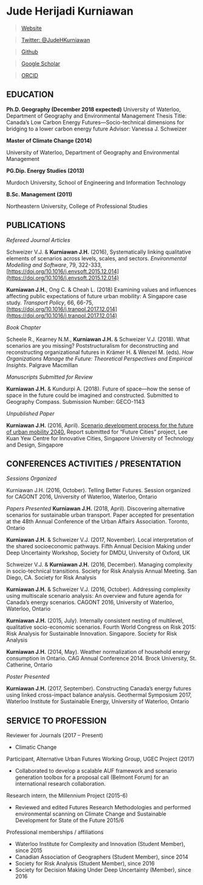 # Jude Herijadi Kurniawan

>[Website](https://judekurn.github.io)

>[Twitter: @JudeHKurniawan](https://twitter.com/JudeHKurniawan)

>[Github](https://github.com/judekurn)

>[Google Scholar](https://scholar.google.ca/citations?user=sATZ0I0AAAAJ&hl=en&oi=ao)

>[ORCID](https://orcid.org/0000-0001-5774-5845)

## EDUCATION
**Ph.D. Geography (December 2018 expected)**
University of Waterloo, Department of Geography and Environmental Management
Thesis Title: Canada’s Low Carbon Energy Futures—Socio-technical dimensions for bridging to a lower carbon energy future
Advisor: Vanessa J. Schweizer


**Master of Climate Change (2014)**

University of Waterloo, Department of Geography and Environmental Management


**PG.Dip. Energy Studies (2013)**

Murdoch University, School of Engineering and Information Technology


**B.Sc. Management (2011)**

Northeastern University, College of Professional Studies


## PUBLICATIONS
*Refereed Journal Articles*

Schweizer V.J. & **Kurniawan J.H.** (2016), Systematically linking qualitative elements of scenarios across levels, scales, and sectors. *Environmental Modelling and Software*, 79, 322-333, [https://doi.org/10.1016/j.envsoft.2015.12.014](https://doi.org/10.1016/j.envsoft.2015.12.014)

**Kurniawan J.H.**, Ong C. & Cheah L. (2018) Examining values and influences affecting public expectations of future urban mobility: A Singapore case study. *Transport Policy*, 66, 66-75, [https://doi.org/10.1016/j.tranpol.2017.12.014](https://doi.org/10.1016/j.tranpol.2017.12.014)

*Book Chapter*

Scheele R., Kearney N.M., **Kurniawan J.H.** & Schweizer V.J. (2018). What scenarios are you missing? Poststructuralism for deconstructing and reconstructing organizational futures in Krämer H. & Wenzel M. (eds). *How Organizations Manage the Future: Theoretical Perspectives and Empirical Insights*. Palgrave Macmillan

*Manuscripts Submitted for Review*

**Kurniawan J.H.** & Kundurpi A. (2018). Future of space—how the sense of space in the future could be imagined and constructed. Submitted to Geography Compass. Submission Number: GECO-1143

*Unpublished Paper*

**Kurniawan J.H.** (2016, April). [Scenario development process for the future of urban mobility 2040.](https://www.researchgate.net/publication/301512612_Scenario_development_process_for_the_Future_of_Urban_Mobility_2040) Report submitted for “Future Cities” project, Lee Kuan Yew Centre for Innovative Cities, Singapore University of Technology and Design, Singapore

## CONFERENCES ACTIVITIES / PRESENTATION
*Sessions Organized*

Kurniawan J.H. (2016, October). Telling Better Futures. Session organized for CAGONT 2016, University of Waterloo, Waterloo, Ontario

*Papers Presented*
**Kurniawan J.H.** (2018, April). Discovering alternative scenarios for sustainable urban transport. Paper accepted for presentation at the 48th Annual Conference of the Urban Affairs Association. Toronto, Ontario

**Kurniawan J.H.** & Schweizer V.J. (2017, November). Local interpretation of the shared socioeconomic pathways. Fifth Annual Decision Making under Deep Uncertainty Workshop, Society for DMDU, University of Oxford, UK

Schweizer V.J. & **Kurniawan J.H.** (2016, December). Managing complexity in socio-technical transitions. Society for Risk Analysis Annual Meeting. San Diego, CA. Society for Risk Analysis

**Kurniawan J.H.** & Schweizer V.J. (2016, October). Addressing complexity using multiscale scenario analysis: An overview and future agenda for Canada’s energy scenarios. CAGONT 2016, University of Waterloo, Waterloo, Ontario

**Kurniawan J.H.** (2015, July). Internally consistent nesting of multilevel, qualitative socio-economic scenarios. Fourth World Congress on Risk 2015: Risk Analysis for Sustainable Innovation. Singapore. Society for Risk Analysis

**Kurniawan J.H.** (2014, May). Weather normalization of household energy consumption in Ontario. CAG Annual Conference 2014. Brock University, St. Catherine, Ontario

*Poster Presented*

**Kurniawan J.H.** (2017, September). Constructing Canada’s energy futures using linked cross-impact balance analysis. Geothermal Symposium 2017, Waterloo Institute for Sustainable Energy, University of Waterloo, Ontario

## SERVICE TO PROFESSION

Reviewer for Journals (2017 – Present)
* Climatic Change

Participant, Alternative Urban Futures Working Group, UGEC Project (2017)
* Collaborated to develop a scalable AUF framework and scenario generation toolbox for a proposal call (Belmont Forum) for an international research collaboration. 

Research intern, the Millennium Project (2015-6)
* Reviewed and edited Futures Research Methodologies and performed environmental scanning on Climate Change and Sustainable Development for State of the Future 2015/6

Professional memberships / affiliations
* Waterloo Institute for Complexity and Innovation (Student Member), since 2015
* Canadian Association of Geographers (Student Member), since 2014
* Society for Risk Analysis (Student Member), since 2016
* Society for Decision Making Under Deep Uncertainty (Member), since 2016



